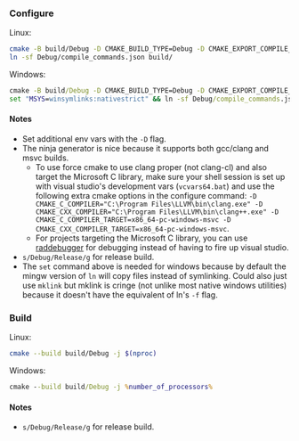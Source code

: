 ### Configure

Linux:

```bash
cmake -B build/Debug -D CMAKE_BUILD_TYPE=Debug -D CMAKE_EXPORT_COMPILE_COMMANDS=ON -G Ninja
ln -sf Debug/compile_commands.json build/
```

Windows:

```cmd
cmake -B build/Debug -D CMAKE_BUILD_TYPE=Debug -D CMAKE_EXPORT_COMPILE_COMMANDS=ON -G Ninja
set "MSYS=winsymlinks:nativestrict" && ln -sf Debug/compile_commands.json build/
```

#### Notes

* Set additional env vars with the `-D` flag.
* The ninja generator is nice because it supports both gcc/clang and msvc builds.
    * To use force cmake to use clang proper (not clang-cl) and also target the Microsoft C library, make sure your shell session is set up with visual studio's development vars (`vcvars64.bat`) and use the following extra cmake options in the configure command: `-D CMAKE_C_COMPILER="C:\Program Files\LLVM\bin\clang.exe" -D CMAKE_CXX_COMPILER="C:\Program Files\LLVM\bin\clang++.exe" -D CMAKE_C_COMPILER_TARGET=x86_64-pc-windows-msvc -D CMAKE_CXX_COMPILER_TARGET=x86_64-pc-windows-msvc`.
    * For projects targeting the Microsoft C library, you can use [raddebugger](https://github.com/EpicGamesExt/raddebugger) for debugging instead of having to fire up visual studio.
* `s/Debug/Release/g` for release build.
* The `set` command above is needed for windows because by default the mingw version of `ln` will copy files instead of symlinking. Could also just use `mklink` but mklink is cringe (not unlike most native windows utilities) because it doesn't have the equivalent of ln's `-f` flag.

### Build

Linux:

```bash
cmake --build build/Debug -j $(nproc)
```

Windows:

```cmd
cmake --build build/Debug -j %number_of_processors%
```

#### Notes

* `s/Debug/Release/g` for release build.
